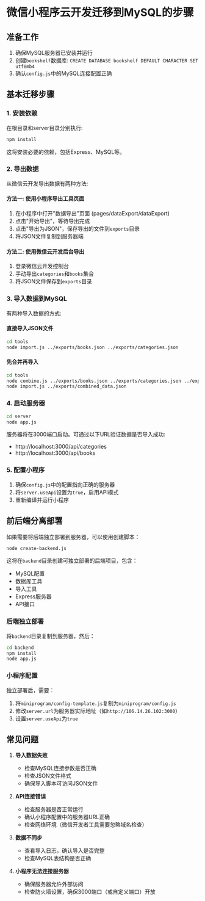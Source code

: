 # 微信小程序云开发迁移到MySQL的步骤

## 准备工作

1. 确保MySQL服务器已安装并运行
2. 创建`bookshelf`数据库: `CREATE DATABASE bookshelf DEFAULT CHARACTER SET utf8mb4`
3. 确认`config.js`中的MySQL连接配置正确

## 基本迁移步骤

### 1. 安装依赖

在根目录和server目录分别执行:
```bash
npm install
```

这将安装必要的依赖，包括Express、MySQL等。

### 2. 导出数据

从微信云开发导出数据有两种方法:

#### 方法一: 使用小程序导出工具页面

1. 在小程序中打开"数据导出"页面 (pages/dataExport/dataExport)
2. 点击"开始导出"，等待导出完成
3. 点击"导出为JSON"，保存导出的文件到`exports`目录
4. 将JSON文件复制到服务器端

#### 方法二: 使用微信云开发后台导出

1. 登录微信云开发控制台
2. 手动导出`categories`和`books`集合
3. 将JSON文件保存到`exports`目录

### 3. 导入数据到MySQL

有两种导入数据的方式:

#### 直接导入JSON文件

```bash
cd tools
node import.js ../exports/books.json ../exports/categories.json
```

#### 先合并再导入

```bash
cd tools 
node combine.js ../exports/books.json ../exports/categories.json ../exports/combined_data.json
node import.js ../exports/combined_data.json
```

### 4. 启动服务器

```bash
cd server
node app.js
```

服务器将在3000端口启动。可通过以下URL验证数据是否导入成功:

- http://localhost:3000/api/categories
- http://localhost:3000/api/books

### 5. 配置小程序

1. 确保`config.js`中的配置指向正确的服务器
2. 将`server.useApi`设置为`true`，启用API模式
3. 重新编译并运行小程序

## 前后端分离部署

如果需要将后端独立部署到服务器，可以使用创建脚本：

```bash
node create-backend.js
```

这将在`backend`目录创建可独立部署的后端项目，包含：
- MySQL配置
- 数据库工具
- 导入工具
- Express服务器
- API接口

### 后端独立部署

将`backend`目录复制到服务器，然后：

```bash
cd backend
npm install
node app.js
```

### 小程序配置

独立部署后，需要：
1. 将`miniprogram/config-template.js`复制为`miniprogram/config.js`
2. 修改`server.url`为服务器实际地址（如`http://106.14.26.102:3000`）
3. 设置`server.useApi`为`true`

## 常见问题

1. **导入数据失败**
   - 检查MySQL连接参数是否正确
   - 检查JSON文件格式
   - 确保导入脚本可访问JSON文件

2. **API连接错误**
   - 检查服务器是否正常运行
   - 确认小程序配置中的服务器URL正确
   - 检查网络环境（微信开发者工具需要忽略域名检查）

3. **数据不同步**
   - 查看导入日志，确认导入是否完整
   - 检查MySQL表结构是否正确

4. **小程序无法连接服务器**
   - 确保服务器允许外部访问
   - 检查防火墙设置，确保3000端口（或自定义端口）开放 